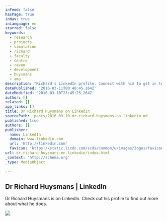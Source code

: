 ```yaml
---
inFeed: false
hasPage: true
inNav: true
inLanguage: en
starred: false
keywords:
  - research
  - projects
  - simulation
  - richard
  - faculty
  - centre
  - raven
  - development
  - huysmans
  - amp
description: "Richard's LinkedIn profile. Connect with him to get in touch."
datePublished: '2016-03-11T00:40:45.164Z'
dateModified: '2016-03-10T23:45:25.264Z'
author: []
related: []
app_links: []
title: Dr Richard Huysmans on LinkedIn
sourcePath: _posts/2016-03-10-dr-richard-huysmans-on-linkedin.md
published: true
authors: []
publisher:
  name: LinkedIn
  domain: www.linkedin.com
  url: 'http://linkedin.com'
  favicon: 'https://static.licdn.com/scds/common/u/images/logos/favicons/v1/favicon.ico'
url: dr-richard-huysmans-on-linkedin/index.html
_context: 'http://schema.org'
_type: MediaObject

---
```

<article style=""><h1>Dr Richard Huysmans | LinkedIn</h1><p>Dr Richard Huysmans is on LinkedIn. Check out his profile to find out more about what he does.</p><img src="https://s3-us-west-2.amazonaws.com/the-grid-img/p/8a48f9cab578fd7ae040abd9a4dc2cf23f7695fb.jpg" /></article>